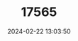 ---
title: "17565"
category: "Platyrrhinus lineatus"
draft: false
date: 2024-02-22 13:03:50
languages:
  English: ["White-lined Bat", "White-lined Broad-nosed Bat"]
  Spanish; Castilian: ["Murciélago De Estrias Blancas"]
  French: ["Sténoderme Pseudo-vampire"]
---